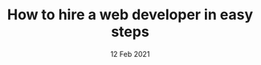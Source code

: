 ---
title: "How to hire a web developer in easy steps"
draft: false
desc: Full Cycle of software development services of enterprises and small companies
featureImage: /assets/img/blogs/blog-1-sub-web.jpeg
name: Umair shah
time: 03:23 PM
date: 12 Feb 2021
firstPara: Specify your business challenges; All web advancement projects are unique, and without realizing your venture size and objectives, it is difficult to give you clear direction on which web engineers will suit your task the best. At the earliest reference point of your pursuit, you need to choose what sort of web advancement project. As softigh basic principle is to give user a better services regarding to innovation, and new technology as our moto is “It’s time to shine, innovate and think big.” Visit softigh.com to get better services. Services. Decide on the developer's skills; Softigh provides best team and best developers all across the area. You have to visit softigh website and send us a quote to hire softigh’s dedicated team. There are three sorts of web engineers. Front-end, back-end, and full-stack engineers. What is the distinction between them? How about we see. Front-end engineers make changes to the front of your webpage, i.e., the piece of the site guests cooperate with. You can recruit such engineers to change the plan and format of your site somewhat. In any case, think about that there is a contrast between a front-end engineer and website specialist. Web engineers transform the web architecture into completely useful sites utilizing HTML, CSS, JavaScript, PHP, Node.JS, ASP.NET, React.JS, Angular 8, Vue, and different advancements. Back-end engineers are answerable for site structure, taken cover behind the front-end. Back-end engineers utilize such advancements as PHP, Python, Ruby, Java, and data sets, including MongoDB, SQL - MySQL, PostgreSQL, SQLite, and others. Full-stack engineers are knowledgeable about creating both the front and back-finish of sites. Such experts are getting famous among new businesses that have restricted assets.
secondPara: Finding necessary specialists; At the point when you are searching for web software engineers for employ, consider that you enlist an innovative accomplice who will turn into a piece of your business for quite a long while, giving your undertaking continuous specialized help and carrying out additional site upgrades. To employ a specialist, utilize one of the accompanying sites; Upwork is the most famous occupation commercial center for discovering consultants. The site has numerous valuable apparatuses, including time following, mechanized installment per accomplished achievements. Freelancer.com is another webpage to track down a telecommuter that accompanies online visit, an achievement installment, and other valuable highlights. Guru site has become some work commercial center for 3,000,000 specialists. The site incorporates diverse installment alternatives according to achievement, per task, or hourly. Softigh also provides you with best hourly and project rate. Go visit contact us form and simply fill it.
subImage: /assets/img/blogs/blog-1-sub-web.jpeg
thirdPara: Check out the web development team's expertise; How to pick a web developer? We should discover. Prior to recruiting web developers, you assess the experience of the web advancement group and see if they can adapt to your prerequisites for your impending undertaking. Along these lines, prior to filling in contact structures, it's anything but a smart thought to look at the group's portfolio to discover more about their past projects. Other than this, you can check the organization's profile on Linkedin, Behance, and Dribble organizations. In the event that the organization's skill fulfills your business needs, you can reach out to the group and begin talking about your task. What to search for while employing a web engineer? Prior to consenting to a non-divulgence arrangement (NDA), you likewise need to check the delicate abilities of your web developers since they are fundamental for the venture's prosperity. Softigh is providing best expertise with experienced team members. Visit softigh.com/team to get know about the expertise we deliver.
fourthPara: Select a functioning model; Contingent upon the intricacy and extent of your web advancement project, you may pick among the accompanying models of collaboration; The project-based model is famous among new companies or grounded organizations that need to achieve a little web improvement project. This model incorporates a predefined extent of work and set up time spans. A Dedicated Team plan of action works extraordinary in the event that you need to execute complex capacities to your site, for example, distributed storage combination, or AI Chabot advancement, however need to save time and expenses on recruiting in-house subject matter experts. With respect to controlling the task guide, you can do it exclusively or pass the venture's choices to your committed web improvement group. Outstaff or Extended group is the most ideal choice for growing huge undertakings while remaining inside the venture's financial plan. Likewise, for dynamic participation, you'll need to have an in-house CTO and undertaking chief, since with outstaff model, you will be liable for errands tasks, progress the executives, and driving web engineers from the specialized administration side. In this plan of action, all duty, approval and control are the customer's. Softigh is giving you a basic and simple model with high level of work. Visit softigh.com/about page to learn what softigh working procedure is? And how softigh deliver you such an amazing products according to user’s requirements. Choose a payment model; In the event that you choose to work with a solitary web developer or web advancement group, you should pay them a compensation consistently, similar to normal specialists. The equivalent is fundamental for both outstaff and Dedicated group working models. Nonetheless, for an undertaking based working model, you can pick between; Fixed cost paying model, which is the most ideal choice for little web projects with a reasonable extent of work and time span. Time and Material, referred to as Pay as You Go, is utilized for little, medium, or huge measured activities when the extent of work, just as the time period, isn't so natural to appraise. This paying model incorporates paying the hourly pace of every designer dependent on real time spent on improvement. Softigh is offering better services in less and affordable price. Send us a quote with your requirements. You will find softigh prices are very less as compare to market.
---